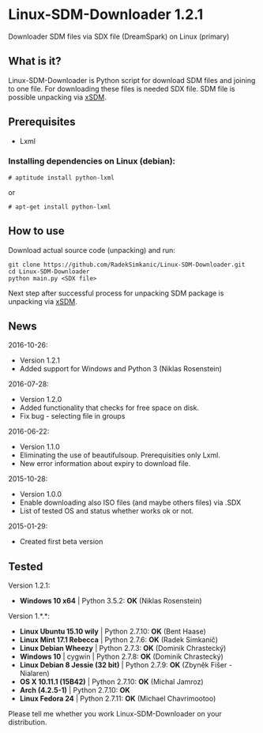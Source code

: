 # Linux-SDM-Downloader 1.2.1
Downloader SDM files via SDX file (DreamSpark) on Linux (primary)

## What is it?
Linux-SDM-Downloader is Python script for download SDM files and joining to one file. For downloading these files is needed SDX file. SDM file is possible unpacking via [xSDM](https://github.com/v3l0c1r4pt0r/xSDM).

## Prerequisites
- Lxml

### Installing dependencies on Linux (debian):

    # aptitude install python-lxml

or

    # apt-get install python-lxml

## How to use
Download actual source code (unpacking) and run:

    git clone https://github.com/RadekSimkanic/Linux-SDM-Downloader.git
    cd Linux-SDM-Downloader
    python main.py <SDX file>

Next step after successful process for unpacking SDM package is unpacking via [xSDM](https://github.com/v3l0c1r4pt0r/xSDM).

## News
2016-10-26:
- Version 1.2.1
- Added support for Windows and Python 3 (Niklas Rosenstein)

2016-07-28:
- Version 1.2.0
- Added functionality that checks for free space on disk.
- Fix bug - selecting file in groups

2016-06-22:
- Version 1.1.0
- Eliminating the use of beautifulsoup. Prerequisities only Lxml.
- New error information about expiry to download file.

2015-10-28:
- Version 1.0.0
- Enable downloading also ISO files (and maybe others files) via .SDX
- List of tested OS and status whether works ok or not.

2015-01-29:
- Created first beta version

## Tested

Version 1.2.1:
- **Windows 10 x64** | Python 3.5.2: **OK** (Niklas Rosenstein)

Version 1.\*.\*:
- **Linux Ubuntu 15.10 wily** | Python 2.7.10: **OK** (Bent Haase)
- **Linux Mint 17.1 Rebecca** | Python 2.7.6: **OK** (Radek Simkanič)
- **Linux Debian Wheezy** | Python 2.7.3: **OK** (Dominik Chrastecký)
- **Windows 10** | cygwin | Python 2.7.8: **OK** (Dominik Chrastecký)
- **Linux Debian 8 Jessie (32 bit)** | Python 2.7.9: **OK** (Zbyněk Fišer - Nialaren)
- **OS X 10.11.1 (15B42)** | Python 2.7.10: **OK** (Michal Jamroz)
- **Arch (4.2.5-1)** | Python 2.7.10: **OK**
- **Linux Fedora 24** | Python 2.7.11: **OK** (Michael Chavrimootoo)

Please tell me whether you work Linux-SDM-Downloader on your distribution.
